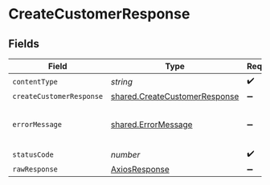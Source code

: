 # CreateCustomerResponse


## Fields

| Field                                                                          | Type                                                                           | Required                                                                       | Description                                                                    |
| ------------------------------------------------------------------------------ | ------------------------------------------------------------------------------ | ------------------------------------------------------------------------------ | ------------------------------------------------------------------------------ |
| `contentType`                                                                  | *string*                                                                       | :heavy_check_mark:                                                             | N/A                                                                            |
| `createCustomerResponse`                                                       | [shared.CreateCustomerResponse](../../models/shared/createcustomerresponse.md) | :heavy_minus_sign:                                                             | Success                                                                        |
| `errorMessage`                                                                 | [shared.ErrorMessage](../../models/shared/errormessage.md)                     | :heavy_minus_sign:                                                             | The request made is not valid.                                                 |
| `statusCode`                                                                   | *number*                                                                       | :heavy_check_mark:                                                             | N/A                                                                            |
| `rawResponse`                                                                  | [AxiosResponse](https://axios-http.com/docs/res_schema)                        | :heavy_minus_sign:                                                             | N/A                                                                            |